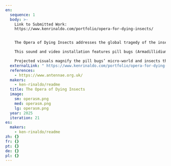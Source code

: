 ```yaml
---
en:
  sequence: 1
  body: >-
    Link to Submitted Work:
    https://www.kenrinaldo.com/portfolio/opera-for-dying-insects/ 


    The Opera of Dying Insects addresses the global tragedy of the insect apocalypse, driven by industrial farming, habitat loss, climate change, deforestation, and pesticide use. Studies reveal a 40% decline in insect populations and a 76% drop in flying insects over 27 years. As insects are vital to pollination and the food chain, this crisis has far-reaching consequences.

    This sound and video installation features pill bugs (Armadillidium Vulgare) thriving in a moist, constructed environment with domestic insects, fungi, and bacteria. As they consume and decompose a wet log, their movements are tracked by cameras and analyzed with artificial intelligence software. This data triggers an evolving tragic opera they compose. The ecosystem is built from locally sourced soil and insects. A small cube of earth, including branches and pill bugs, are transplanted from a local forest into a glass vitrine. After the exhibition, the soil is returned to its original habitat. 

    Projected visuals magnify the pill bugs’ micro-world and insects that are going extinct, encouraging viewers to appreciate their subtle beauty and recognize their critical role in ecosystems. The work aims to inspire a deeper awareness of the fragile interconnectedness of life on Earth.
  externalLink: " https://www.kenrinaldo.com/portfolio/opera-for-dying-insects/"
  references:
    - https://www.antennae.org.uk/
  makers:
    - ken-rinaldo/readme
  title: The Opera of Dying Insects
  image:
    sm: operasm.png
    med: operasm.png
    lg: operasm.png
  year: 2025
  iteration: 21
es:
  makers:
    - ken-rinaldo/readme
zh: {}
fr: {}
pt: {}
de: {}
pl: {}
---
```

